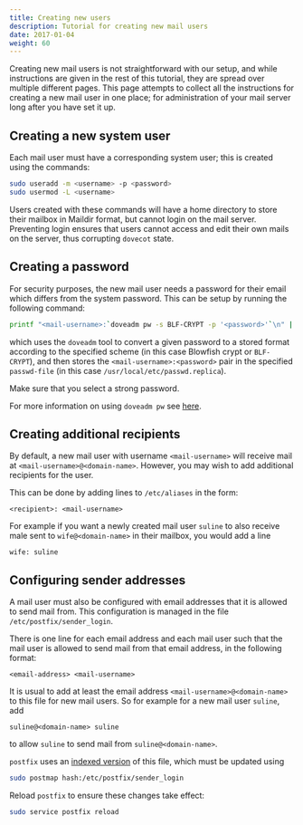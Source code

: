 ```yaml
---
title: Creating new users
description: Tutorial for creating new mail users
date: 2017-01-04
weight: 60
---
```


Creating new mail users is not straightforward with our setup, and while instructions are given in the rest of this tutorial, they are spread over multiple different pages. This page attempts to collect all the instructions for creating a new mail user in one place; for administration of your mail server long after you have set it up.

## Creating a new system user

Each mail user must have a corresponding system user; this is created using the commands:
``` bash
sudo useradd -m <username> -p <password>
sudo usermod -L <username>
```

Users created with these commands will have a home directory to store their mailbox in Maildir format, but cannot login on the mail server. Preventing login ensures that users cannot access and edit their own mails on the server, thus corrupting `dovecot` state.

## Creating a password

For security purposes, the new mail user needs a password for their email which differs from the system password. This can be setup by running the following command:
``` bash
printf "<mail-username>:`doveadm pw -s BLF-CRYPT -p '<password>'`\n" | sudo tee -a /usr/local/etc/passwd.replica
```
which uses the `doveadm` tool to convert a given password to a stored format according to the specified scheme (in this case Blowfish crypt or `BLF-CRYPT`), and then stores the `<mail-username>:<password>` pair in the specified `passwd-file` (in this case `/usr/local/etc/passwd.replica`).

Make sure that you select a strong password.

For more information on using `doveadm pw` see [here](https://doc.dovecot.org/2.3/configuration_manual/authentication/password_schemes/#generating-encrypted-passwords).

## Creating additional recipients

By default, a new mail user with username `<mail-username>` will receive mail at `<mail-username>@<domain-name>`. However, you may wish to add additional recipients for the user.

This can be done by adding lines to `/etc/aliases` in the form:
``` text
<recipient>: <mail-username>
```

For example if you want a newly created mail user `suline` to also receive male sent to `wife@<domain-name>` in their mailbox, you would add a line
``` text
wife: suline
```

## Configuring sender addresses

A mail user must also be configured with email addresses that it is allowed to send mail from. This configuration is managed in the file `/etc/postfix/sender_login`.

There is one line for each email address and each mail user such that the mail user is allowed to send mail from that email address, in the following format:
``` text
<email-address> <mail-username>
```

It is usual to add at least the email address `<mail-username>@<domain-name>` to this file for new mail users. So for example for a new mail user `suline`, add
``` text
suline@<domain-name> suline
```
to allow `suline` to send mail from `suline@<domain-name>`.

`postfix` uses an [indexed version](https://www.postfix.org/DATABASE_README.html#types) of this file, which must be updated using
``` bash
sudo postmap hash:/etc/postfix/sender_login
```

Reload `postfix` to ensure these changes take effect:
``` bash
sudo service postfix reload
```